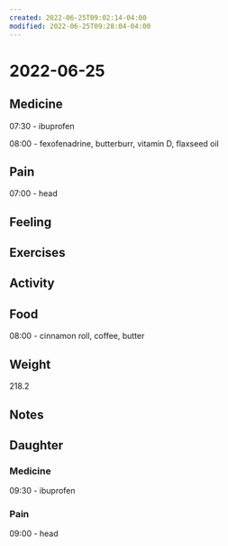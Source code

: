 ```yaml
---
created: 2022-06-25T09:02:14-04:00
modified: 2022-06-25T09:28:04-04:00
---
```


# 2022-06-25

## Medicine

07:30 - ibuprofen 

08:00 - fexofenadrine, butterburr, vitamin D, flaxseed oil 


## Pain

07:00 - head


## Feeling


## Exercises


## Activity


## Food

08:00 - cinnamon roll, coffee, butter 


## Weight

218.2


## Notes


## Daughter

### Medicine

09:30 - ibuprofen 


### Pain

09:00 - head
